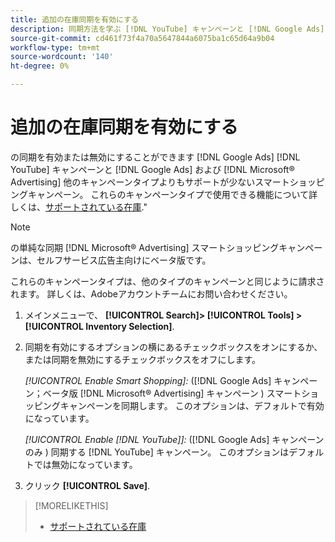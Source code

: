 ```yaml
---
title: 追加の在庫同期を有効にする
description: 同期方法を学ぶ [!DNL YouTube] キャンペーンと [!DNL Google Ads] および [!DNL Microsoft® Advertising] スマートショッピングキャンペーン。
source-git-commit: cd461f73f4a70a5647844a6075ba1c65d64a9b04
workflow-type: tm+mt
source-wordcount: '140'
ht-degree: 0%

---
```


# 追加の在庫同期を有効にする

の同期を有効または無効にすることができます [!DNL Google Ads] [!DNL YouTube] キャンペーンと [!DNL Google Ads] および [!DNL Microsoft® Advertising] 他のキャンペーンタイプよりもサポートが少ないスマートショッピングキャンペーン。 これらのキャンペーンタイプで使用できる機能について詳しくは、[サポートされている在庫](/help/search-social-commerce/introduction/supported-inventory.md).&quot;

>[!NOTE]
>
>の単純な同期 [!DNL Microsoft® Advertising] スマートショッピングキャンペーンは、セルフサービス広告主向けにベータ版です。

これらのキャンペーンタイプは、他のタイプのキャンペーンと同じように請求されます。 詳しくは、Adobeアカウントチームにお問い合わせください。

1. メインメニューで、 **[!UICONTROL Search]> [!UICONTROL Tools] >[!UICONTROL Inventory Selection]**.

1. 同期を有効にするオプションの横にあるチェックボックスをオンにするか、または同期を無効にするチェックボックスをオフにします。

   *[!UICONTROL Enable Smart Shopping]:* ([!DNL Google Ads] キャンペーン；ベータ版 [!DNL Microsoft® Advertising] キャンペーン ) スマートショッピングキャンペーンを同期します。 このオプションは、デフォルトで有効になっています。

   *[!UICONTROL Enable [!DNL YouTube]]:* ([!DNL Google Ads] キャンペーンのみ ) 同期する [!DNL YouTube] キャンペーン。 このオプションはデフォルトでは無効になっています。

1. クリック **[!UICONTROL Save]**.

>[!MORELIKETHIS]
>
>* [サポートされている在庫](/help/search-social-commerce/introduction/supported-inventory.md)


